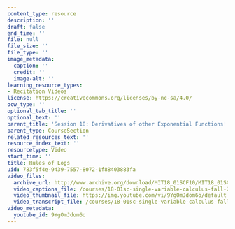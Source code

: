 ```yaml
---
content_type: resource
description: ''
draft: false
end_time: ''
file: null
file_size: ''
file_type: ''
image_metadata:
  caption: ''
  credit: ''
  image-alt: ''
learning_resource_types:
- Recitation Videos
license: https://creativecommons.org/licenses/by-nc-sa/4.0/
ocw_type: ''
optional_tab_title: ''
optional_text: ''
parent_title: 'Session 18: Derivatives of other Exponential Functions'
parent_type: CourseSection
related_resources_text: ''
resource_index_text: ''
resourcetype: Video
start_time: ''
title: Rules of Logs
uid: 783f5f4e-9439-7557-8072-1f88403883fa
video_files:
  archive_url: http://www.archive.org/download/MIT18_01SCF10/MIT18_01SCF10Rec_14_300k.mp4
  video_captions_file: /courses/18-01sc-single-variable-calculus-fall-2010/00a3b1d1160752118469f97604f6e48f_9YgOmJdom6o.vtt
  video_thumbnail_file: https://img.youtube.com/vi/9YgOmJdom6o/default.jpg
  video_transcript_file: /courses/18-01sc-single-variable-calculus-fall-2010/0246497df327e648930934a5b9797738_9YgOmJdom6o.pdf
video_metadata:
  youtube_id: 9YgOmJdom6o
---
```

